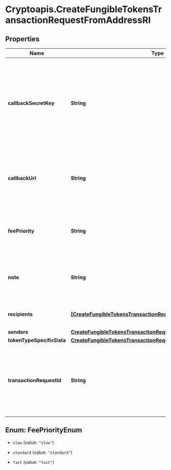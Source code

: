 # Cryptoapis.CreateFungibleTokensTransactionRequestFromAddressRI

## Properties

Name | Type | Description | Notes
------------ | ------------- | ------------- | -------------
**callbackSecretKey** | **String** | Represents the Secret Key value provided by the customer. This field is used for security purposes during the callback notification, in order to prove the sender of the callback as Crypto APIs. For more information please see our [Documentation](https://developers.cryptoapis.io/technical-documentation/general-information/callbacks#callback-security). | 
**callbackUrl** | **String** | Represents the URL that is set by the customer where the callback will be received at. The callback notification will be received only if and when the event occurs. | 
**feePriority** | **String** | Represents the fee priority of the automation, whether it is \&quot;slow\&quot;, \&quot;standard\&quot; or \&quot;fast\&quot;. | 
**note** | **String** | Represents an optional note to add a free text in, explaining or providing additional detail on the transaction request. | [optional] 
**recipients** | [**[CreateFungibleTokensTransactionRequestFromAddressRIRecipients]**](CreateFungibleTokensTransactionRequestFromAddressRIRecipients.md) | Defines the destination for the transaction, i.e. the recipient(s). | 
**senders** | [**CreateFungibleTokensTransactionRequestFromAddressRISenders**](CreateFungibleTokensTransactionRequestFromAddressRISenders.md) |  | 
**tokenTypeSpecificData** | [**CreateFungibleTokensTransactionRequestFromAddressRIS**](CreateFungibleTokensTransactionRequestFromAddressRIS.md) |  | 
**transactionRequestId** | **String** | Represents a unique identifier of the transaction request (the request sent to make a transaction), which helps in identifying which callback and which &#x60;referenceId&#x60; concern that specific transaction request. | 



## Enum: FeePriorityEnum


* `slow` (value: `"slow"`)

* `standard` (value: `"standard"`)

* `fast` (value: `"fast"`)




